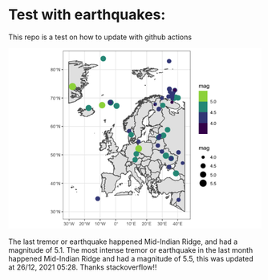<!-- README.md is generated from README.Rmd. Please edit that file -->

Test with earthquakes:
======================

This repo is a test on how to update with github actions

![](man/figures/README-unnamed-chunk-2-1.png)

The last tremor or earthquake happened Mid-Indian Ridge, and had a
magnitude of 5.1. The most intense tremor or earthquake in the last
month happened Mid-Indian Ridge and had a magnitude of 5.5, this was
updated at 26/12, 2021 05:28. Thanks stackoverflow!!
